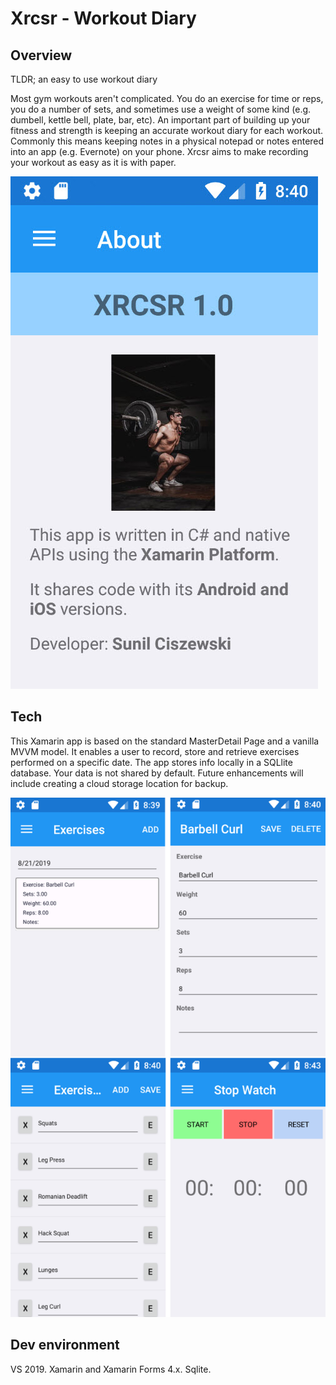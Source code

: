 # Xrcsr - Workout Diary

## Overview
TLDR; an easy to use workout diary 

Most gym workouts aren't complicated. You do an exercise for time or reps, you do a number of sets, and sometimes use a weight of some kind (e.g. dumbell, kettle bell, plate, bar, etc). An important part of building up your fitness and strength is keeping an accurate workout diary for each workout. Commonly this means keeping notes in a physical notepad or notes entered into an app (e.g. Evernote) on your phone. Xrcsr aims to make recording your workout as easy as it is with paper.

![alt text](https://github.com/sunil-c/workoutmobile/blob/master/about_page.jpg "About Page")

## Tech
This Xamarin app is based on the standard MasterDetail Page and a vanilla MVVM model. It enables a user to record, store and retrieve exercises performed on a specific date. The app stores info locally in a SQLlite database. Your data is not shared by default. Future enhancements will include creating a cloud storage location for backup.

![alt text](https://github.com/sunil-c/workoutmobile/blob/master/combo_sh.png "About Page")

## Dev environment
VS 2019. Xamarin and Xamarin Forms 4.x. Sqlite.
